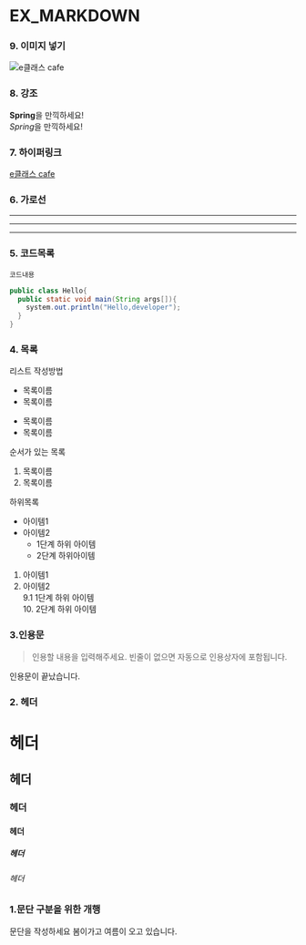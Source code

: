 # EX_MARKDOWN

### 9. 이미지 넣기
![e클래스 cafe](https://cafe.naver.com/kndjang "e클래스 cafe입니다.")

### 8. 강조
**Spring**을 만끽하세요!  
*Spring*을 만끽하세요!  

### 7. 하이퍼링크
[e클래스 cafe](https://cafe.naver.com/kndjang "e클래스 cafe입니다.")


### 6. 가로선
---
***
---

### 5. 코드목록
```프로그래밍 언어
코드내용
```
```Java
public class Hello{
  public static void main(String args[]){
    system.out.println("Hello,developer");
  }
}  
```  

### 4. 목록
리스트 작성방법

* 목록이름
* 목록이름
- 목록이름
- 목록이름

순서가 있는 목록  
1. 목록이름
2. 목록이름

하위목록  
- 아이템1  
- 아이템2    
  - 1단계 하위 아이템  
   * 2단계 하위아이템

1. 아이템1    
2. 아이템2    
    9.1 1단계 하위 아이템  
      10. 2단계 하위 아이템


### 3.인용문
>인용할 내용을 입력해주세요.
>빈줄이 없으면 자동으로 인용상자에 포함됩니다.
  
인용문이 끝났습니다.


### 2. 헤더
# 헤더
## 헤더
### 헤더
#### 헤더
##### 헤더
###### 헤더

### 1.문단 구분을 위한 개행
문단을 작성하세요
봄이가고 여름이 오고 있습니다. 



